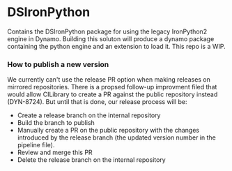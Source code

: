 # DSIronPython

Contains the DSIronPython package for using the legacy IronPython2 engine in Dynamo.
Building this soluton will produce a dynamo package containing the python engine and an extension to load it.
This repo is a WIP.

### How to publish a new version
We currently can't use the release PR option when making releases on mirrored repositories. There is a propsed follow-up improvment filed that would allow CILibrary to create a PR against the public repository instead (DYN-8724). But until that is done, our release process will be:

- Create a release branch on the internal repository
- Build the branch to publish
- Manually create a PR on the public repository with the changes introduced by the release branch (the updated version number in the pipeline file). 
- Review and merge this PR
- Delete the release branch on the internal repository
